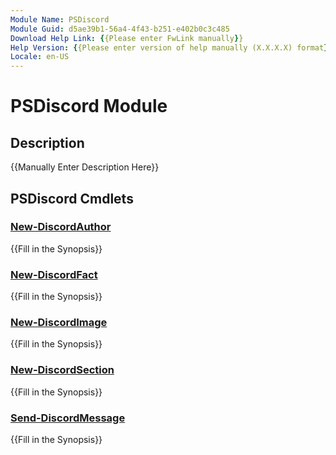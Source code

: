 ```yaml
---
Module Name: PSDiscord
Module Guid: d5ae39b1-56a4-4f43-b251-e402b0c3c485
Download Help Link: {{Please enter FwLink manually}}
Help Version: {{Please enter version of help manually (X.X.X.X) format}}
Locale: en-US
---
```


# PSDiscord Module
## Description
{{Manually Enter Description Here}}

## PSDiscord Cmdlets
### [New-DiscordAuthor](New-DiscordAuthor.md)
{{Fill in the Synopsis}}

### [New-DiscordFact](New-DiscordFact.md)
{{Fill in the Synopsis}}

### [New-DiscordImage](New-DiscordImage.md)
{{Fill in the Synopsis}}

### [New-DiscordSection](New-DiscordSection.md)
{{Fill in the Synopsis}}

### [Send-DiscordMessage](Send-DiscordMessage.md)
{{Fill in the Synopsis}}

